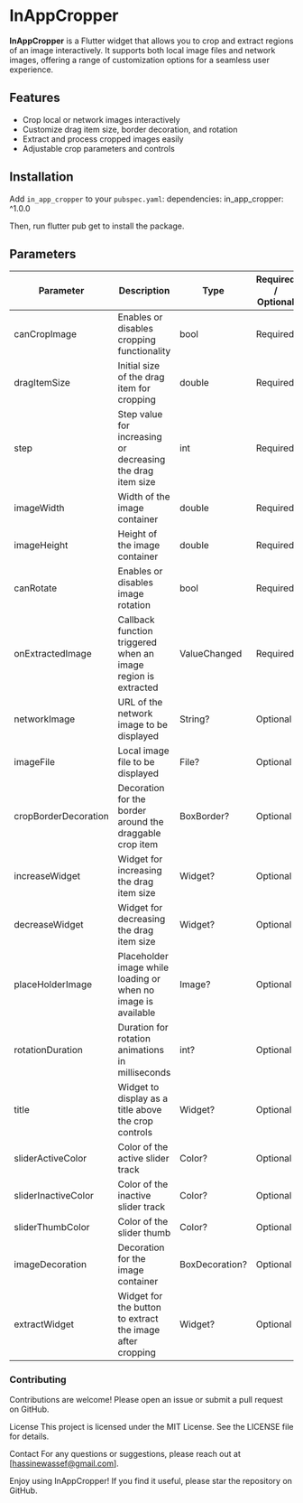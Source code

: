 # InAppCropper

**InAppCropper** is a Flutter widget that allows you to crop and extract regions of an image interactively. It supports both local image files and network images, offering a range of customization options for a seamless user experience.

## Features

- Crop local or network images interactively
- Customize drag item size, border decoration, and rotation
- Extract and process cropped images easily
- Adjustable crop parameters and controls

## Installation

Add `in_app_cropper` to your `pubspec.yaml`:
dependencies:
  in_app_cropper: ^1.0.0

Then, run flutter pub get to install the package.
## Parameters

|Parameter           |Description                                                    | Type                | Required / Optional |
|----------------------|----------------------------------------------------------------|---------------------|---------------------|
| canCropImage         | Enables or disables cropping functionality                     | bool                | Required            |
| dragItemSize         | Initial size of the drag item for cropping                     | double              | Required            |
| step                 | Step value for increasing or decreasing the drag item size     | int                 | Required            |
| imageWidth           | Width of the image container                                   | double              | Required            |
| imageHeight          | Height of the image container                                  | double              | Required            |
| canRotate            | Enables or disables image rotation                             | bool                | Required            |
| onExtractedImage     | Callback function triggered when an image region is extracted  | ValueChanged<File>  | Required            |
| networkImage         | URL of the network image to be displayed                       | String?             | Optional            |
| imageFile            | Local image file to be displayed                               | File?               | Optional            |
| cropBorderDecoration | Decoration for the border around the draggable crop item       | BoxBorder?          | Optional            |
| increaseWidget       | Widget for increasing the drag item size                       | Widget?             | Optional            |
| decreaseWidget       | Widget for decreasing the drag item size                       | Widget?             | Optional            |
| placeHolderImage     | Placeholder image while loading or when no image is available  | Image?              | Optional            |
| rotationDuration     | Duration for rotation animations in milliseconds               | int?                | Optional            |
| title                | Widget to display as a title above the crop controls           | Widget?             | Optional            |
| sliderActiveColor    | Color of the active slider track                               | Color?              | Optional            |
| sliderInactiveColor  | Color of the inactive slider track                             | Color?              | Optional            |
| sliderThumbColor     | Color of the slider thumb                                      | Color?              | Optional            |
| imageDecoration      | Decoration for the image container                             | BoxDecoration?      | Optional            |
| extractWidget        | Widget for the button to extract the image after cropping      | Widget?             | Optional            |


###   Contributing

Contributions are welcome! Please open an issue or submit a pull request on GitHub.

License
This project is licensed under the MIT License. See the LICENSE file for details.

Contact
For any questions or suggestions, please reach out at [hassinewassef@gmail.com].

Enjoy using InAppCropper! If you find it useful, please star the repository on GitHub.
